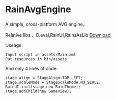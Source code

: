 ﻿RainAvgEngine
===============

A simple, cross-platform AVG engine。

Relative libs：
D.eval,RainUI,RainsAsLib
[Download](https://github.com/rainssong/RainsAsLib)

    
Useage:

	Input script in assets/Main.xml 
	Put resources in bin/assets
    
And only 4 lines of code:

	stage.align = StageAlign.TOP_LEFT;
	stage.scaleMode = StageScaleMode.NO_SCALE;
	RainUI.init(stage,new RainTheme);
	stage.addChild(new GameView);